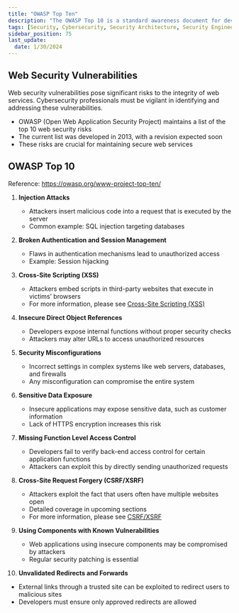 ```yaml
---
title: "OWASP Top Ten"
description: "The OWASP Top 10 is a standard awareness document for developers and web application security."
tags: [Security, Cybersecurity, Security Architecture, Security Engineering]
sidebar_position: 75
last_update:
  date: 1/30/2024
---
```




## Web Security Vulnerabilities 

Web security vulnerabilities pose significant risks to the integrity of web services. Cybersecurity professionals must be vigilant in identifying and addressing these vulnerabilities.

- OWASP (Open Web Application Security Project) maintains a list of the top 10 web security risks  
- The current list was developed in 2013, with a revision expected soon  
- These risks are crucial for maintaining secure web services  

## OWASP Top 10 

Reference: https://owasp.org/www-project-top-ten/

1. **Injection Attacks**
   - Attackers insert malicious code into a request that is executed by the server
   - Common example: SQL injection targeting databases

2. **Broken Authentication and Session Management**
   - Flaws in authentication mechanisms lead to unauthorized access  
   - Example: Session hijacking

3. **Cross-Site Scripting (XSS)**
   - Attackers embed scripts in third-party websites that execute in victims’ browsers  
   - For more information, please see [Cross-Site Scripting (XSS)](/docs/007-Cybersecurity/012-List-of-Attacks/099-Other-Attacks.md)

4. **Insecure Direct Object References**
   - Developers expose internal functions without proper security checks  
   - Attackers may alter URLs to access unauthorized resources

5. **Security Misconfigurations**
   - Incorrect settings in complex systems like web servers, databases, and firewalls  
   - Any misconfiguration can compromise the entire system

6. **Sensitive Data Exposure**
   - Insecure applications may expose sensitive data, such as customer information  
   - Lack of HTTPS encryption increases this risk

7. **Missing Function Level Access Control**
   - Developers fail to verify back-end access control for certain application functions  
   - Attackers can exploit this by directly sending unauthorized requests

8. **Cross-Site Request Forgery (CSRF/XSRF)**
   - Attackers exploit the fact that users often have multiple websites open  
   - Detailed coverage in upcoming sections
   - For more information, please see [CSRF/XSRF](/docs/007-Cybersecurity/012-List-of-Attacks/099-Other-Attacks.md)

9. **Using Components with Known Vulnerabilities**
   - Web applications using insecure components may be compromised by attackers  
   - Regular security patching is essential

10. **Unvalidated Redirects and Forwards**
   - External links through a trusted site can be exploited to redirect users to malicious sites  
   - Developers must ensure only approved redirects are allowed
